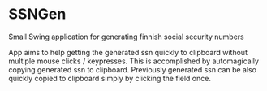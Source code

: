 # SSNGen
Small Swing application for generating finnish social security numbers

App aims to help getting the generated ssn quickly to clipboard without multiple mouse clicks / keypresses. This is accomplished by automagically copying generated ssn to clipboard. Previously generated ssn can be also quickly copied to clipboard simply by clicking the field once.
